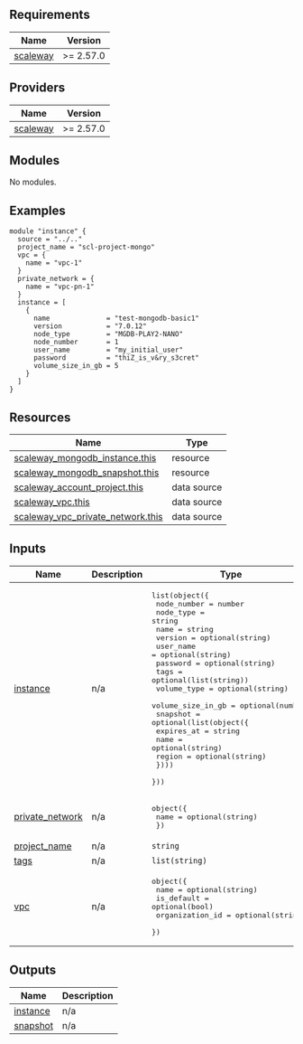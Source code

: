 ## Requirements

| Name | Version |
|------|---------|
| <a name="requirement_scaleway"></a> [scaleway](#requirement\_scaleway) | >= 2.57.0 |

## Providers

| Name | Version |
|------|---------|
| <a name="provider_scaleway"></a> [scaleway](#provider\_scaleway) | >= 2.57.0 |

## Modules

No modules.

## Examples
```hcl
module "instance" {
  source = "../.."
  project_name = "scl-project-mongo"
  vpc = {
    name = "vpc-1"
  }
  private_network = {
    name = "vpc-pn-1"
  }
  instance = [
    {
      name              = "test-mongodb-basic1"
      version           = "7.0.12"
      node_type         = "MGDB-PLAY2-NANO"
      node_number       = 1
      user_name         = "my_initial_user"
      password          = "thiZ_is_v&ry_s3cret"
      volume_size_in_gb = 5
    }
  ]
}
```

## Resources

| Name | Type |
|------|------|
| [scaleway_mongodb_instance.this](https://registry.terraform.io/providers/scaleway/scaleway/latest/docs/resources/mongodb_instance) | resource |
| [scaleway_mongodb_snapshot.this](https://registry.terraform.io/providers/scaleway/scaleway/latest/docs/resources/mongodb_snapshot) | resource |
| [scaleway_account_project.this](https://registry.terraform.io/providers/scaleway/scaleway/latest/docs/data-sources/account_project) | data source |
| [scaleway_vpc.this](https://registry.terraform.io/providers/scaleway/scaleway/latest/docs/data-sources/vpc) | data source |
| [scaleway_vpc_private_network.this](https://registry.terraform.io/providers/scaleway/scaleway/latest/docs/data-sources/vpc_private_network) | data source |

## Inputs

| Name | Description | Type | Default | Required |
|------|-------------|------|---------|:--------:|
| <a name="input_instance"></a> [instance](#input\_instance) | n/a | <pre>list(object({<br/>    node_number        = number<br/>    node_type          = string<br/>    name               = string<br/>    version            = optional(string)<br/>    user_name          = optional(string)<br/>    password           = optional(string)<br/>    tags               = optional(list(string))<br/>    volume_type        = optional(string)<br/>    volume_size_in_gb  = optional(number)<br/>    snapshot = optional(list(object({<br/>      expires_at = string<br/>      name       = optional(string)<br/>      region     = optional(string)<br/>    })))<br/>  }))</pre> | n/a | yes |
| <a name="input_private_network"></a> [private\_network](#input\_private\_network) | n/a | <pre>object({<br/>    name = optional(string)<br/>  })</pre> | `null` | no |
| <a name="input_project_name"></a> [project\_name](#input\_project\_name) | n/a | `string` | n/a | yes |
| <a name="input_tags"></a> [tags](#input\_tags) | n/a | `list(string)` | `[]` | no |
| <a name="input_vpc"></a> [vpc](#input\_vpc) | n/a | <pre>object({<br/>    name            = optional(string)<br/>    is_default      = optional(bool)<br/>    organization_id = optional(string)<br/>  })</pre> | `null` | no |

## Outputs

| Name | Description |
|------|-------------|
| <a name="output_instance"></a> [instance](#output\_instance) | n/a |
| <a name="output_snapshot"></a> [snapshot](#output\_snapshot) | n/a |
